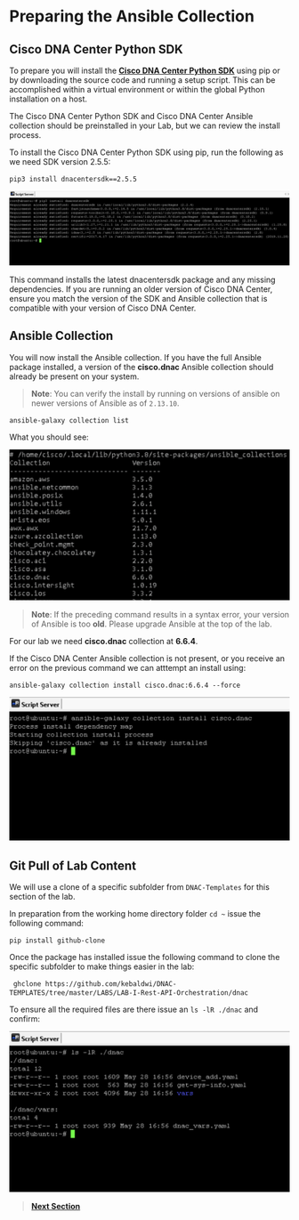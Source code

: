 # Preparing the Ansible Collection

## Cisco DNA Center Python SDK

To prepare you will install the [**Cisco DNA Center Python SDK**](https://dnacentersdk.readthedocs.io/en/latest/) using pip or by downloading the source code and running a setup script. This can be accomplished within a virtual environment or within the global Python installation on a host. 

The Cisco DNA Center Python SDK and Cisco DNA Center Ansible collection should be preinstalled in your Lab, but we can review the install process.

To install the Cisco DNA Center Python SDK using pip, run the following as we need SDK version 2.5.5:

```SHELL
pip3 install dnacentersdk==2.5.5 
```

![json](./images/ansible-dnacentersdk.png?raw=true "Import JSON")

This command installs the latest dnacentersdk package and any missing dependencies. If you are running an older version of Cisco DNA Center, ensure you match the version of the SDK and Ansible collection that is compatible with your version of Cisco DNA Center.

## Ansible Collection

You will now install the Ansible collection. If you have the full Ansible package installed, a version of the **cisco.dnac** Ansible collection should already be present on your system. 

>**Note**: You can verify the install by running on versions of ansible on newer versions of Ansible as of `2.13.10`.

```SHELL
ansible-galaxy collection list
```

What you should see:

![json](./images/collections.png?raw=true "Import JSON")

> **Note**: If the preceding command results in a syntax error, your version of Ansible is too **old**. Please upgrade Ansible at the top of the lab.

For our lab we need **cisco.dnac** collection at **6.6.4**.

If the Cisco DNA Center Ansible collection is not present, or you receive an error on the previous command we can atttempt an install using:

```SHELL
ansible-galaxy collection install cisco.dnac:6.6.4 --force
```

![json](./images/ansible-collectioninstall.png?raw=true "Import JSON")

## Git Pull of Lab Content

We will use a clone of a specific subfolder from `DNAC-Templates` for this section of the lab.

In preparation from the working home directory folder `cd ~` issue the following command:

```SHELL
pip install github-clone
```

Once the package has installed issue the following command to clone the specific subfolder to make things easier in the lab:

```SHELL
 ghclone https://github.com/kebaldwi/DNAC-TEMPLATES/tree/master/LABS/LAB-I-Rest-API-Orchestration/dnac
 ```

To ensure all the required files are there issue an `ls -lR ./dnac` and confirm:

![json](./images/gitclone.png?raw=true "IMPORT JSON")

> [**Next Section**](05-dnac-vars.md)
